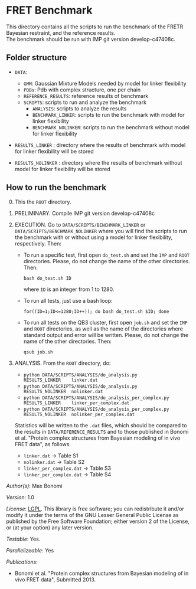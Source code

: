 # FRET Benchmark

This directory contains all the scripts to run the benchmark of the FRETR
Bayesian restraint, and the reference results.  
The benchmark should be run with IMP git version develop-c47408c.

## Folder structure 

- `DATA`:
  - `GMM`:  Gaussian Mixture Models needed by model for linker flexibility
  - `PDBs`: Pdb with complex structure, one per chain
  - `REFERENCE_RESULTS`: reference results of benchmark
  - `SCRIPTS`: scripts to run and analyze the benchmark
    - `ANALYSIS`: scripts to analyze the results
    - `BENCHMARK_LINKER`: scripts to run the benchmark with model for linker flexibility
    - `BENCHMARK_NOLINKER`: scripts to run the benchmark without model for linker flexibility
      
- `RESULTS_LINKER`   : directory where the results of benchmark with model for linker flexibility will be stored
- `RESULTS_NOLINKER` : directory where the results of benchmark without model for linker flexibility will be stored

## How to run the benchmark 

0) This the `ROOT` directory.

1) PRELIMINARY. Compile IMP git version develop-c47408c

2) EXECUTION. Go to `DATA/SCRIPTS/BENCHMARK_LINKER` or `DATA/SCRIPTS/BENCHMARK_NOLINKER` where you will find
   the scripts to run the benchmark with or without using a model for linker flexibility, respectively. Then: 

   - To run a specific test, first open `do_test.sh` and set the `IMP` and `ROOT` directories.
     Please, do not change the name of the other directories. Then:

      `bash do_test.sh ID`

     where `ID` is an integer from 1 to 1280.

   - To run all tests, just use a bash loop:

      `for((ID=1;ID<=1280;ID++)); do bash do_test.sh $ID; done`

   - To run all tests on the QB3 cluster, first open `job.sh` and set the `IMP` and `ROOT` directories, as well as
     the name of the directories where standard output and error will be written.
     Please, do not change the name of the other directories. Then:

      `qsub job.sh`

3) ANALYSIS. From the `ROOT` directory, do:

   - `python DATA/SCRIPTS/ANALYSIS/do_analysis.py             RESULTS_LINKER    linker.dat`    
   - `python DATA/SCRIPTS/ANALYSIS/do_analysis.py             RESULTS_NOLINKER  nolinker.dat`
   - `python DATA/SCRIPTS/ANALYSIS/do_analysis_per_complex.py RESULTS_LINKER    linker_per_complex.dat`
   - `python DATA/SCRIPTS/ANALYSIS/do_analysis_per_complex.py RESULTS_NOLINKER  nolinker_per_complex.dat`

   Statistics will be written to the `.dat` files, which should be compared to the results in `DATA/REFERENCE_RESULTS` and to those
   published in Bonomi et al. "Protein complex structures from Bayesian modeling of in vivo FRET data", as follows.
   - `linker.dat`             -> Table S1
   - `nolinker.dat`           -> Table S2
   - `linker_per_complex.dat` -> Table S3
   - `linker_per_complex.dat` -> Table S4


_Author(s)_: Max Bonomi

_Version_: 1.0


_License_: [LGPL](http://www.gnu.org/licenses/old-licenses/lgpl-2.1.html).
This library is free software; you can redistribute it and/or
modify it under the terms of the GNU Lesser General Public
License as published by the Free Software Foundation; either
version 2 of the License, or (at your option) any later version.

_Testable_: Yes.

_Parallelizeable_: Yes

_Publications_:
 - Bonomi et al. "Protein complex structures from Bayesian modeling of in vivo FRET data", Submitted 2013. 
